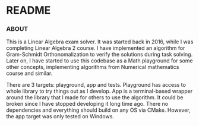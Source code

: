 # README #

### ABOUT ###

This is a Linear Algebra exam solver.
It was started back in 2016, while I was completing Linear Algebra 2 course.
I have implemented an algorithm for Gram-Schmidt Orthonomalization to verify the solutions during task solving.
Later on, I have started to use this codebase as a Math playground for some other concepts, implementing algorithms from Numerical mathematics course and similar.

There are 3 targets: playground, app and tests.
Playground has access to whole library to try things out as I develop.
App is a terminal-based wrapper around the library that I made for others to use the algorithm. It could be broken since I have stopped developing it long time ago.
There no dependencies and everything should build on any OS via CMake. However, the app target was only tested on Windows.
